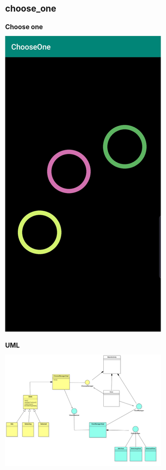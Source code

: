 # choose_one

## Choose one
![screen shot](https://github.com/chobocho/choose_one/blob/master/doc/screenshot.jpg)

## UML
![screen shot](https://github.com/chobocho/choose_one/blob/master/doc/Main.png)
